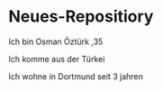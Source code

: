 # Neues-Repositiory

Ich bin Osman Öztürk ,35 

Ich komme aus der Türkei 

Ich wohne in Dortmund seit 3 jahren
